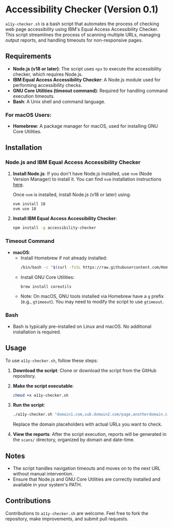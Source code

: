 # Accessibility Checker (Version 0.1)

`a11y-checker.sh` is a bash script that automates the process of checking web page accessibility using IBM's Equal Access Accessibility Checker. This script streamlines the process of scanning multiple URLs, managing output reports, and handling timeouts for non-responsive pages.

## Requirements

- **Node.js (v18 or later)**: The script uses `npx` to execute the accessibility checker, which requires Node.js.
- **IBM Equal Access Accessibility Checker**: A Node.js module used for performing accessibility checks.
- **GNU Core Utilities (timeout command)**: Required for handling command execution timeouts.
- **Bash**: A Unix shell and command language.

### For macOS Users:
- **Homebrew**: A package manager for macOS, used for installing GNU Core Utilities.

## Installation

### Node.js and IBM Equal Access Accessibility Checker

1. **Install Node.js**: If you don't have Node.js installed, use `nvm` (Node Version Manager) to install it. You can find `nvm` installation instructions [here](https://github.com/nvm-sh/nvm#installing-and-updating).

   Once `nvm` is installed, install Node.js (v18 or later) using:
   ```bash
   nvm install 18
   nvm use 18
   ```

2. **Install IBM Equal Access Accessibility Checker**:
   ```bash
   npm install -g accessibility-checker
   ```

### Timeout Command

- **macOS**:
  - Install Homebrew if not already installed:
    ```bash
    /bin/bash -c "$(curl -fsSL https://raw.githubusercontent.com/Homebrew/install/HEAD/install.sh)"
    ```
  - Install GNU Core Utilities:
    ```bash
    brew install coreutils
    ```
  - Note: On macOS, GNU tools installed via Homebrew have a `g` prefix (e.g., `gtimeout`). You may need to modify the script to use `gtimeout`.

### Bash
- Bash is typically pre-installed on Linux and macOS. No additional installation is required.

## Usage

To use `a11y-checker.sh`, follow these steps:

1. **Download the script**: Clone or download the script from the GitHub repository.

2. **Make the script executable**:
   ```bash
   chmod +x a11y-checker.sh
   ```

3. **Run the script**:
   ```bash
   ./a11y-checker.sh "domain1.com,sub.domain2.com/page,anotherdomain.com"
   ```
   Replace the domain placeholders with actual URLs you want to check.

4. **View the reports**: After the script execution, reports will be generated in the `scans/` directory, organized by domain and date-time.

## Notes
- The script handles navigation timeouts and moves on to the next URL without manual intervention.
- Ensure that Node.js and GNU Core Utilities are correctly installed and available in your system's PATH.

## Contributions
Contributions to `a11y-checker.sh` are welcome. Feel free to fork the repository, make improvements, and submit pull requests.
